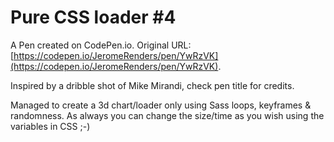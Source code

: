 # Pure CSS loader #4

A Pen created on CodePen.io. Original URL: [https://codepen.io/JeromeRenders/pen/YwRzVK](https://codepen.io/JeromeRenders/pen/YwRzVK).

Inspired by a dribble shot of Mike Mirandi, check pen title for credits.

Managed to create a 3d chart/loader only using Sass loops, keyframes & randomness. As always you can change the size/time as you wish using the variables in CSS ;-)
